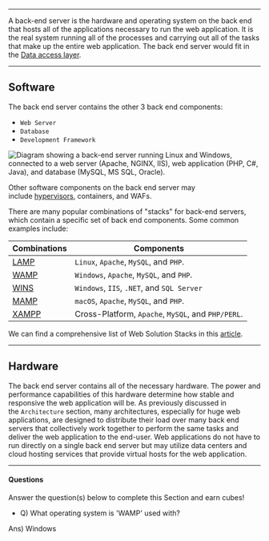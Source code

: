 

---

A back-end server is the hardware and operating system on the back end that hosts all of the applications necessary to run the web application. It is the real system running all of the processes and carrying out all of the tasks that make up the entire web application. The back end server would fit in the [Data access layer](https://en.wikipedia.org/wiki/Data_access_layer).

---

## Software

The back end server contains the other 3 back end components:

- `Web Server`
- `Database`
- `Development Framework`

![Diagram showing a back-end server running Linux and Windows, connected to a web server (Apache, NGINX, IIS), web application (PHP, C#, Java), and database (MySQL, MS SQL, Oracle).](https://academy.hackthebox.com/storage/modules/75/backend-server.jpg)

Other software components on the back end server may include [hypervisors](https://en.wikipedia.org/wiki/Hypervisor), containers, and WAFs.

There are many popular combinations of "stacks" for back-end servers, which contain a specific set of back end components. Some common examples include:

|Combinations|Components|
|---|---|
|[LAMP](https://en.wikipedia.org/wiki/LAMP_\(software_bundle\))|`Linux`, `Apache`, `MySQL`, and `PHP`.|
|[WAMP](https://en.wikipedia.org/wiki/LAMP_\(software_bundle\)#WAMP)|`Windows`, `Apache`, `MySQL`, and `PHP`.|
|[WINS](https://en.wikipedia.org/wiki/Solution_stack)|`Windows`, `IIS`, `.NET`, and `SQL Server`|
|[MAMP](https://en.wikipedia.org/wiki/MAMP)|`macOS`, `Apache`, `MySQL`, and `PHP`.|
|[XAMPP](https://en.wikipedia.org/wiki/XAMPP)|Cross-Platform, `Apache`, `MySQL`, and `PHP/PERL`.|

We can find a comprehensive list of Web Solution Stacks in this [article](https://en.wikipedia.org/wiki/Solution_stack).

---

## Hardware

The back end server contains all of the necessary hardware. The power and performance capabilities of this hardware determine how stable and responsive the web application will be. As previously discussed in the `Architecture` section, many architectures, especially for huge web applications, are designed to distribute their load over many back end servers that collectively work together to perform the same tasks and deliver the web application to the end-user. Web applications do not have to run directly on a single back end server but may utilize data centers and cloud hosting services that provide virtual hosts for the web application.


---

#### Questions

Answer the question(s) below to complete this Section and earn cubes!

+ Q) What operating system is 'WAMP' used with?

Ans)  Windows